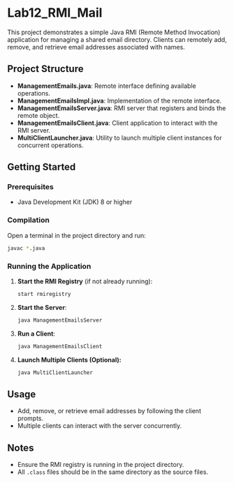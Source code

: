 # Lab12_RMI_Mail

This project demonstrates a simple Java RMI (Remote Method Invocation) application for managing a shared email directory. Clients can remotely add, remove, and retrieve email addresses associated with names.

## Project Structure

- **ManagementEmails.java**: Remote interface defining available operations.
- **ManagementEmailsImpl.java**: Implementation of the remote interface.
- **ManagementEmailsServer.java**: RMI server that registers and binds the remote object.
- **ManagementEmailsClient.java**: Client application to interact with the RMI server.
- **MultiClientLauncher.java**: Utility to launch multiple client instances for concurrent operations.

## Getting Started

### Prerequisites

- Java Development Kit (JDK) 8 or higher

### Compilation

Open a terminal in the project directory and run:

```bash
javac *.java
```

### Running the Application

1. **Start the RMI Registry** (if not already running):

    ```bash
    start rmiregistry
    ```

2. **Start the Server**:

    ```bash
    java ManagementEmailsServer
    ```

3. **Run a Client**:

    ```bash
    java ManagementEmailsClient
    ```

4. **Launch Multiple Clients (Optional):**

    ```bash
    java MultiClientLauncher
    ```

## Usage

- Add, remove, or retrieve email addresses by following the client prompts.
- Multiple clients can interact with the server concurrently.

## Notes

- Ensure the RMI registry is running in the project directory.
- All `.class` files should be in the same directory as the source files.

